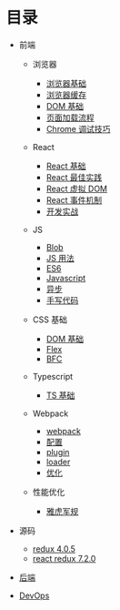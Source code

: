 # 目录

- 前端

  - 浏览器

    - [浏览器基础](前端/浏览器/浏览器基础.md)
    - [浏览器缓存](前端/浏览器/浏览器缓存.md)
    - [DOM 基础](前端/浏览器/DOM基础.md)
    - [页面加载流程](前端/浏览器/页面加载流程.md)
    - [Chrome 调试技巧](前端/浏览器/Chrome调试技巧.md)

  - React

    - [React 基础](前端/React/React基础.md)
    - [React 最佳实践](前端/React/React最佳实践.md)
    - [React 虚拟 DOM](前端/React/React虚拟DOM.md)
    - [React 事件机制](前端/React/React事件机制.md)
    - [开发实战](前端/React/开发实战.md)

  - JS

    - [Blob](前端/JS/Blob.md)
    - [JS 用法](前端/JS/JS用法.md)
    - [ES6](前端/JS/ES6.md)
    - [Javascript](前端/JS/javascript.md)
    - [异步](前端/JS/异步.md)
    - [手写代码](前端/JS/手写代码.md)

  - CSS 基础

    - [DOM 基础](前端/CSS/DOM基础.md)
    - [Flex](前端/CSS/Flex.md)
    - [BFC](前端/CSS/BFC.md)

  - Typescript

    - [TS 基础](前端/TS/TS基础.md)

  - Webpack

    - [webpack](前端/webpack/webpack.md)
    - [配置](前端/webpack/配置.md)
    - [plugin](前端/webpack/plugin.md)
    - [loader](前端/webpack/loader.md)
    - [优化](前端/webpack/优化.md)

  - 性能优化
    - [雅虎军规](前端/性能优化/雅虎军规.md)

- 源码

  - [redux 4.0.5](源码/redux-4.0.5.md)
  - [react redux 7.2.0](源码/react-redux-7.2.0.md)

- [后端](后端/SUMMARY.md)

- [DevOps](DevOps/SUMMARY.md)
